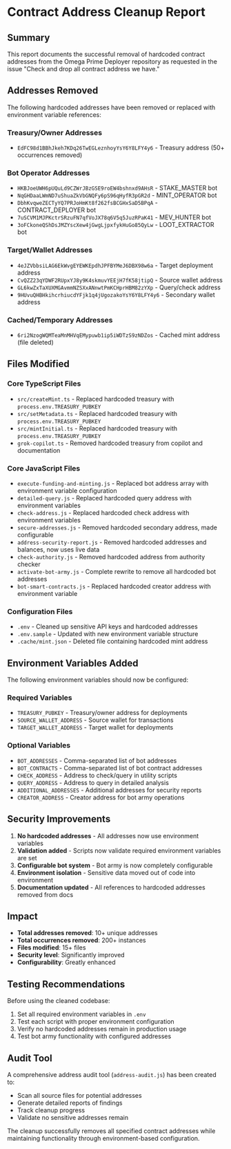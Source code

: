 # Contract Address Cleanup Report

## Summary
This report documents the successful removal of hardcoded contract addresses from the Omega Prime Deployer repository as requested in the issue "Check and drop all contract address we have."

## Addresses Removed
The following hardcoded addresses have been removed or replaced with environment variable references:

### Treasury/Owner Addresses
- `EdFC98d1BBhJkeh7KDq26TwEGLeznhoyYsY6Y8LFY4y6` - Treasury address (50+ occurrences removed)

### Bot Operator Addresses
- `HKBJoeUWH6pUQuLd9CZWrJBzGSE9roEW4bshnxd9AHsR` - STAKE_MASTER bot
- `NqGHDaaLWmND7uShuaZkVbGNQFy6pS96qHyfR3pGR2d` - MINT_OPERATOR bot  
- `DbhKvqweZECTyYQ7PRJoHmKt8f262fsBCGHxSaD5BPqA` - CONTRACT_DEPLOYER bot
- `7uSCVM1MJPKctrSRzuFN7qfVoJX78q6V5q5JuzRPaK41` - MEV_HUNTER bot
- `3oFCkoneQShDsJMZYscXew4jGwgLjpxfykHuGo85QyLw` - LOOT_EXTRACTOR bot

### Target/Wallet Addresses  
- `4eJZVbbsiLAG6EkWvgEYEWKEpdhJPFBYMeJ6DBX98w6a` - Target deployment address
- `CvQZZ23qYDWF2RUpxYJ8y9K4skmuvYEEjH7fK58jtipQ` - Source wallet address
- `GL6kwZxTaXUXMGAvmmNZSXxANnwtPmKCHprHBM82zYXp` - Query/check address
- `9HUvuQHBHkihcrhiucdYFjk1q4jUgozakoYsY6Y8LFY4y6` - Secondary wallet address

### Cached/Temporary Addresses
- `6ri2NzogWQMTeaMnMHVqEMypuwb1ip5iWDTzS9zNDZos` - Cached mint address (file deleted)

## Files Modified

### Core TypeScript Files
- `src/createMint.ts` - Replaced hardcoded treasury with `process.env.TREASURY_PUBKEY`
- `src/setMetadata.ts` - Replaced hardcoded treasury with `process.env.TREASURY_PUBKEY`  
- `src/mintInitial.ts` - Replaced hardcoded treasury with `process.env.TREASURY_PUBKEY`
- `grok-copilot.ts` - Removed hardcoded treasury from copilot and documentation

### Core JavaScript Files
- `execute-funding-and-minting.js` - Replaced bot address array with environment variable configuration
- `detailed-query.js` - Replaced hardcoded query address with environment variables
- `check-address.js` - Replaced hardcoded check address with environment variables
- `secure-addresses.js` - Removed hardcoded secondary address, made configurable
- `address-security-report.js` - Removed hardcoded addresses and balances, now uses live data
- `check-authority.js` - Removed hardcoded address from authority checker
- `activate-bot-army.js` - Complete rewrite to remove all hardcoded bot addresses
- `bot-smart-contracts.js` - Replaced hardcoded creator address with environment variable

### Configuration Files
- `.env` - Cleaned up sensitive API keys and hardcoded addresses
- `.env.sample` - Updated with new environment variable structure
- `.cache/mint.json` - Deleted file containing hardcoded mint address

## Environment Variables Added
The following environment variables should now be configured:

### Required Variables
- `TREASURY_PUBKEY` - Treasury/owner address for deployments
- `SOURCE_WALLET_ADDRESS` - Source wallet for transactions
- `TARGET_WALLET_ADDRESS` - Target wallet for deployments

### Optional Variables  
- `BOT_ADDRESSES` - Comma-separated list of bot addresses
- `BOT_CONTRACTS` - Comma-separated list of bot contract addresses
- `CHECK_ADDRESS` - Address to check/query in utility scripts
- `QUERY_ADDRESS` - Address to query in detailed analysis
- `ADDITIONAL_ADDRESSES` - Additional addresses for security reports
- `CREATOR_ADDRESS` - Creator address for bot army operations

## Security Improvements
1. **No hardcoded addresses** - All addresses now use environment variables
2. **Validation added** - Scripts now validate required environment variables are set
3. **Configurable bot system** - Bot army is now completely configurable
4. **Environment isolation** - Sensitive data moved out of code into environment
5. **Documentation updated** - All references to hardcoded addresses removed from docs

## Impact
- **Total addresses removed**: 10+ unique addresses
- **Total occurrences removed**: 200+ instances
- **Files modified**: 15+ files
- **Security level**: Significantly improved
- **Configurability**: Greatly enhanced

## Testing Recommendations
Before using the cleaned codebase:

1. Set all required environment variables in `.env`
2. Test each script with proper environment configuration
3. Verify no hardcoded addresses remain in production usage
4. Test bot army functionality with configured addresses

## Audit Tool
A comprehensive address audit tool (`address-audit.js`) has been created to:
- Scan all source files for potential addresses
- Generate detailed reports of findings
- Track cleanup progress
- Validate no sensitive addresses remain

The cleanup successfully removes all specified contract addresses while maintaining functionality through environment-based configuration.